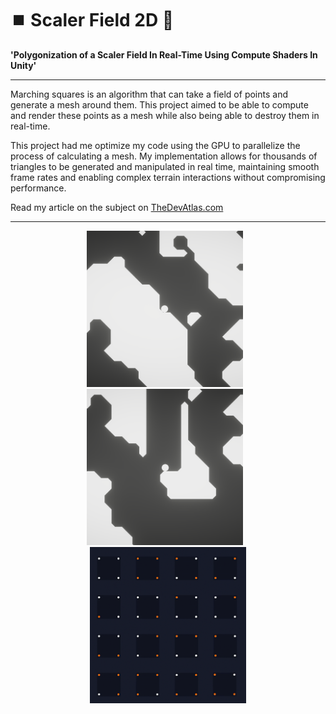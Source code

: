 # ⏹️ Scaler Field 2D 📐

**'Polygonization of a Scaler Field In Real-Time Using Compute Shaders In Unity'**

---

Marching squares is an algorithm that can take a field of points and generate a mesh around them. This project aimed to be able to compute and render these points as a mesh while also being able to destroy them in real-time.

This project had me optimize my code using the GPU to parallelize the process of calculating a mesh. My implementation allows for thousands of triangles to be generated and manipulated in real time, maintaining smooth frame rates and enabling complex terrain interactions without compromising performance.

Read my article on the subject on [TheDevAtlas.com](https://www.thedevatlas.com/the-log/polygonization-of-a-scaler-field-in-real-time)

---

<div align="center">
  <img src="images/O1.png" alt="Otrio Game Image 1" width="250" style="margin-right: 10px;"/>
  <img src="images/O2.png" alt="Otrio Game Image 2" width="250" style="margin-right: 10px;"/>
  <img src="images/O3.png" alt="Otrio Game Image 3" width="250"/>
</div>
